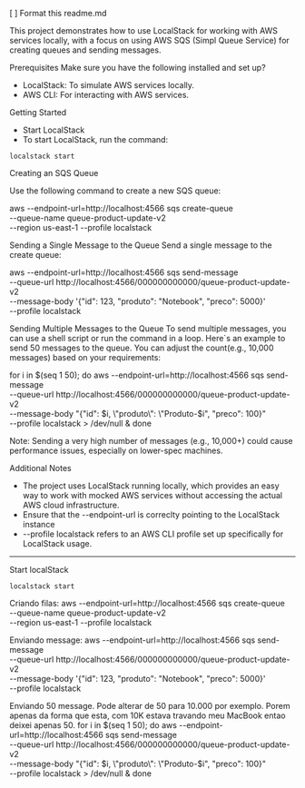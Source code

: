 [ ] Format this readme.md

This project demonstrates how to use LocalStack for working with AWS services locally, with
a focus on using AWS SQS (Simpl Queue Service) for creating queues and sending messages.

Prerequisites
Make sure you have the following installed and set up?
- LocalStack: To simulate AWS services locally.
- AWS CLI: For interacting with AWS services.

Getting Started

- Start LocalStack
- To start LocalStack, run the command:


`localstack start`

Creating an SQS Queue

Use the following command to create a new SQS queue:

aws --endpoint-url=http://localhost:4566 sqs create-queue \
--queue-name queue-product-update-v2 \
--region us-east-1 --profile localstack

Sending a Single Message to the Queue
Send a single message to the create queue:

aws --endpoint-url=http://localhost:4566 sqs send-message \
--queue-url http://localhost:4566/000000000000/queue-product-update-v2 \
--message-body '{"id": 123, "produto": "Notebook", "preco": 5000}' \
--profile localstack


Sending Multiple Messages to the Queue
To send multiple messages, you can use a shell script or run the
command in a loop. Here`s an example to send 50 messages to the queue. You
can adjust the count(e.g., 10,000 messages) based on your requirements:

for i in $(seq 1 50); do
aws --endpoint-url=http://localhost:4566 sqs send-message \
--queue-url http://localhost:4566/000000000000/queue-product-update-v2 \
--message-body "{\"id\": $i, \"produto\": \"Produto-$i\", \"preco\": 100}" \
--profile localstack > /dev/null &
done

Note: Sending a very high number of messages (e.g., 10,000+) could cause performance
issues, especially on lower-spec machines.

Additional Notes

- The project uses LocalStack running locally, which provides an easy way
to work with mocked AWS services without accessing the actual AWS cloud infrastructure.
- Ensure that the --endpoint-url is correclty pointing to the LocalStack instance
- --profile localstack refers to an AWS CLI profile set up specifically for
LocalStack usage.




---------



Start localStack

`localstack start`

Criando filas:
aws --endpoint-url=http://localhost:4566 sqs create-queue \
    --queue-name queue-product-update-v2 \
    --region us-east-1 --profile localstack

Enviando message:
aws --endpoint-url=http://localhost:4566 sqs send-message \
    --queue-url http://localhost:4566/000000000000/queue-product-update-v2 \
    --message-body '{"id": 123, "produto": "Notebook", "preco": 5000}' \
    --profile localstack


Enviando 50 message. Pode alterar de 50 para 10.000 por exemplo.
Porem apenas da forma que esta, com 10K estava travando meu MacBook
entao deixei apenas 50.
for i in $(seq 1 50); do
    aws --endpoint-url=http://localhost:4566 sqs send-message \
        --queue-url http://localhost:4566/000000000000/queue-product-update-v2 \
        --message-body "{\"id\": $i, \"produto\": \"Produto-$i\", \"preco\": 100}" \
        --profile localstack > /dev/null &
done


